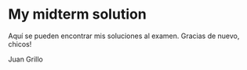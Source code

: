 # My midterm solution

Aquí se pueden encontrar mis soluciones al examen. Gracias de nuevo, chicos!

Juan Grillo
